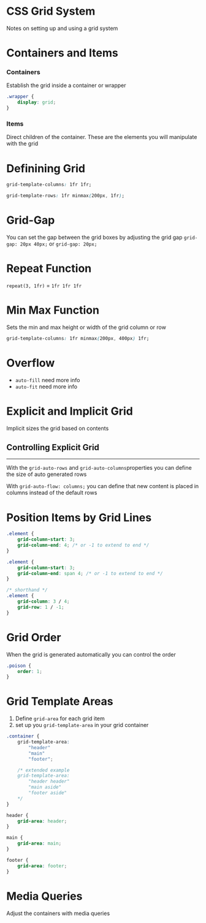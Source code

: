 # CSS Grid System
Notes on setting up and using a grid system


# Containers and Items
### Containers
Establish the grid inside a container or wrapper
```css
.wrapper {
    display: grid;
}
```

### Items
Direct children of the container. These are the elements you will manipulate with the grid

# Definining Grid
```css
grid-template-columns: 1fr 1fr;
```
```css
grid-template-rows: 1fr minmax(200px, 1fr);
```

# Grid-Gap
You can set the gap between the grid boxes by adjusting the grid gap
```grid-gap: 20px 40px;``` or ```grid-gap: 20px;```

# Repeat Function
```repeat(3, 1fr)``` = ```1fr 1fr 1fr```

# Min Max Function
Sets the min and max height or width of the grid column or row
```css
grid-template-columns: 1fr minmax(200px, 400px) 1fr;
```

# Overflow
* ```auto-fill``` need more info
* ```auto-fit``` need more info

# Explicit and Implicit Grid
Implicit sizes the grid based on contents

## Controlling Explicit Grid
-----
With the ```grid-auto-rows``` and ```grid-auto-columns```properties you can define the size of auto generated rows

With ```grid-auto-flow: columns;``` you can define that new content is placed in columns instead of the default rows

# Position Items by Grid Lines

```css
.element {
    grid-column-start: 3;
    grid-column-end: 4; /* or -1 to extend to end */
}

.element {
    grid-column-start: 3;
    grid-column-end: span 4; /* or -1 to extend to end */
}

/* shorthand */
.element {
    grid-column: 3 / 4;
    grid-row: 1 / -1;
}
```

# Grid Order
When the grid is generated automatically you can control the order
```css 
.poison {
    order: 1;
}
```

# Grid Template Areas

1. Define ```grid-area``` for each grid item 
1. set up you ```grid-template-area``` in your grid container

```css
.container {
    grid-template-area: 
        "header"
        "main"
        "footer";

    /* extended example 
    grid-template-area:
        "header header"
        "main aside"
        "footer aside"
    */
}

header {
    grid-area: header;
}

main {
    grid-area: main;
}

footer {
    grid-area: footer;
}

```

# Media Queries
Adjust the containers with media queries